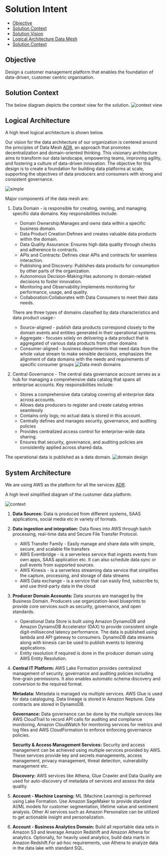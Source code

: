 # Solution Intent

<!-- TOC -->
- [Objective](#objective)
- [Solution Context](#solution-context)
- [Solution Vision](#solution-vision)
- [Logical Architecture Data Mesh](#logical-architecture-data-mesh)
- [Solution Context](#solution-context)

<!-- /TOC -->

## Objective
Design a customer management platform that enables the foundation of data-driven, customer centric organisation.

## Solution Context
The below diagram depicts the context view for the solution.
![context view](/resources/context-view.jpg)

## Logical Architecture 
A high level logical architecture is shown below.

Our vision for the data architecture of our organization is centered around the principles of Data Mesh [ADR](/ADR/data-mesh-architecture.md), an approach that promotes decentralization and domain-oriented thinking. This visionary architecture aims to transform our data landscape, empowering teams, improving agility, and fostering a culture of data-driven innovation.
The objective for this design is to create a foundation for building data platforms at scale, supporting the objectives of data producers and consumers with strong and consistent governance.

![simple](/resources/data-mesh-dets1.png)

Major components of the data mesh are:

1. Data Domain - is responsible for creating, owning, and managing specific data domains. Key responsibilities include:
    - Domain Ownership:Manages and owns data within a specific business domain.
    - Data Product Creation:Defines and creates valuable data products within the domain.
    - Data Quality Assurance: Ensures high data quality through checks and adherence to contracts.
    - APIs and Contracts: Defines clear APIs and contracts for seamless interaction.
    - Publishing and Discovery: Publishes data products for consumption by other parts of the organization.
    - Autonomous Decision-Making:Has autonomy in domain-related decisions to foster innovation.
    - Monitoring and Observability:Implements monitoring for performance, usage, and quality.
    - Collaboration:Collaborates with Data Consumers to meet their data needs.

    There are three types of domains classified by data characteristics and data product usage:-
    - Source-aligned - publish data products correspond closely to the domain events and entities generated in their operational systems.
    - Aggregate -  focuses solely on delivering a data product that is aggregated of various data products from other domains
    - Consumer-aligned -  business departments that need data from the whole value stream to make sensible decisions, emphasizes the alignment of data domains with the needs and requirements of specific consumer groups
![Data mesh domains](/resources/data-mesh-domain.jpg)

2. Central Governance -     The central data governance account serves as a hub for managing a comprehensive data catalog that spans all enterprise accounts. Key responsibilities include:
    - Stores a comprehensive data catalog covering all enterprise data across accounts.
    - Allows data producers to register and create catalog entries seamlessly 
    - Contains only logs; no actual data is stored in this account.
    - Centrally defines and manages security, governance, and auditing policies
    - Provides centralized access control for enterprise-wide data sharing.
    - Ensures that security, governance, and auditing policies are consistently applied across shared data.

The operational data is published as a data domain.
![domain design](/resources/Logical%20architecture-domain.jpg)

## System Architecture
We are using AWS as the platform for all the services [ADR](/ADR/cloud-platform-selection.md). 

A high level simplified diagram of the customer data platform. 

![context](/resources/Logical%20Diagram.jpg)
1. **Data Sources:** Data is produced from different systems, SAAS applications, social media etc in variety of formats.

1. **Data ingestion and integration:** Data flows into AWS through batch processing, real-time data and Secure File Transfer Protocol.
    - AWS Transfer Family - Easily manage and share data with simple, secure, and scalable file transfers
    - AWS Eventbridge - is a serverless service that ingests events from own apps, SAAS application etc. It can also schedule data sync or pull events from supported sources.
    - AWS Kinesis - is a serverless streaming data service that simplifies the capture, processing, and storage of data streams
    - AWS Data exchange - is a service that can easily find, subscribe to, and use third-party data in the cloud

2. **Producer Domain Accounts:** Data sources are managed by the Business Domain. Producers use organization-level blueprints to provide core services such as security, governance, and open standards.
    - Operational Data Store is built using Amazon DynamoDB and Amazon DynamoDB Accelerator (DAX) to provide consistent single digit-millisecond latency performance. The data is published using lambda and API gateway to consumers. DynamoDB data streams along with kinesis can be used to publish events to listening applications.
    - Entity resolution if required is done in the producer domain using AWS Entity Resolution.

3. **Central IT Platform:** AWS Lake Formation provides centralized management of security, governance and auditing policies including fine-grain permissions. It also enables automatic schema discovery and conversion to the required format.

    **Metadata:** Metadata is managed via multiple services. AWS Glue is used for data cataloguing. Data lineage is stored in Amazon Neptune. Data contracts are stored in DynamoDB.

    **Governance:** Data governance can be done by the multiple services like AWS CloudTrail to record API calls for auditing and compliance monitoring, Amazon CloudWatch for monitoring services for metrics and log files and AWS  CloudFormation to enforce enforcing governance policies.

    **Security & Access Management Services:** Security and access management can be achieved using multiple services provided by AWS. These services provide key and secrets managements, access management, privacy management, threat detection, vulnerability management etc.

    **Discovery:** AWS services like Athena, Glue Crawler and Data Quality are used for auto-discovery of metadata of services and assess the data quality.

4. **Account - Machine Learning:** ML (Machine Learning) is performed using Lake Formation. Use Amazon SageMaker to provide standard AI/ML models for customer segmentation, lifetime value and sentiment analysis. Other AI services such as Amazon Personalize can be utilized to get actionable insight and personalization. 

5. **Account - Business Analytics Domain:** Build all reportable data sets in Amazon S3 and leverage Amazon Redshift and Amazon Athena for analytics. Optionally, for heavily used analytics, build data marts in Amazon Redshift.For ad-hoc requirements, use Athena to analyze data in the data lake with standard SQL.
